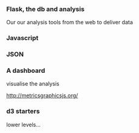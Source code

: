 
### Flask, the db and analysis

Our our analysis tools from the web to deliver data

### Javascript 

### JSON

### A dashboard

visualise the analysis

http://metricsgraphicsjs.org/


### d3 starters

lower levels...
